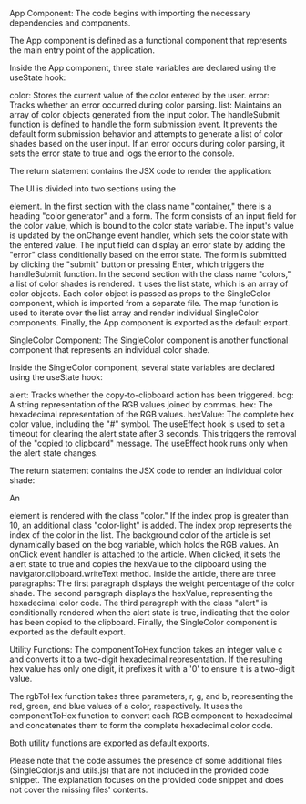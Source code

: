 App Component:
The code begins with importing the necessary dependencies and components.

The App component is defined as a functional component that represents the main entry point of the application.

Inside the App component, three state variables are declared using the useState hook:

color: Stores the current value of the color entered by the user.
error: Tracks whether an error occurred during color parsing.
list: Maintains an array of color objects generated from the input color.
The handleSubmit function is defined to handle the form submission event. It prevents the default form submission behavior and attempts to generate a list of color shades based on the user input. If an error occurs during color parsing, it sets the error state to true and logs the error to the console.

The return statement contains the JSX code to render the application:

The UI is divided into two sections using the <section> element.
In the first section with the class name "container," there is a heading "color generator" and a form. The form consists of an input field for the color value, which is bound to the color state variable. The input's value is updated by the onChange event handler, which sets the color state with the entered value. The input field can display an error state by adding the "error" class conditionally based on the error state. The form is submitted by clicking the "submit" button or pressing Enter, which triggers the handleSubmit function.
In the second section with the class name "colors," a list of color shades is rendered. It uses the list state, which is an array of color objects. Each color object is passed as props to the SingleColor component, which is imported from a separate file. The map function is used to iterate over the list array and render individual SingleColor components.
Finally, the App component is exported as the default export.

SingleColor Component:
The SingleColor component is another functional component that represents an individual color shade.

Inside the SingleColor component, several state variables are declared using the useState hook:

alert: Tracks whether the copy-to-clipboard action has been triggered.
bcg: A string representation of the RGB values joined by commas.
hex: The hexadecimal representation of the RGB values.
hexValue: The complete hex color value, including the "#" symbol.
The useEffect hook is used to set a timeout for clearing the alert state after 3 seconds. This triggers the removal of the "copied to clipboard" message. The useEffect hook runs only when the alert state changes.

The return statement contains the JSX code to render an individual color shade:

An <article> element is rendered with the class "color." If the index prop is greater than 10, an additional class "color-light" is added. The index prop represents the index of the color in the list.
The background color of the article is set dynamically based on the bcg variable, which holds the RGB values.
An onClick event handler is attached to the article. When clicked, it sets the alert state to true and copies the hexValue to the clipboard using the navigator.clipboard.writeText method.
Inside the article, there are three paragraphs:
The first paragraph displays the weight percentage of the color shade.
The second paragraph displays the hexValue, representing the hexadecimal color code.
The third paragraph with the class "alert" is conditionally rendered when the alert state is true, indicating that the color has been copied to the clipboard.
Finally, the SingleColor component is exported as the default export.

Utility Functions:
The componentToHex function takes an integer value c and converts it to a two-digit hexadecimal representation. If the resulting hex value has only one digit, it prefixes it with a '0' to ensure it is a two-digit value.

The rgbToHex function takes three parameters, r, g, and b, representing the red, green, and blue values of a color, respectively. It uses the componentToHex function to convert each RGB component to hexadecimal and concatenates them to form the complete hexadecimal color code.

Both utility functions are exported as default exports.

Please note that the code assumes the presence of some additional files (SingleColor.js and utils.js) that are not included in the provided code snippet. The explanation focuses on the provided code snippet and does not cover the missing files' contents.